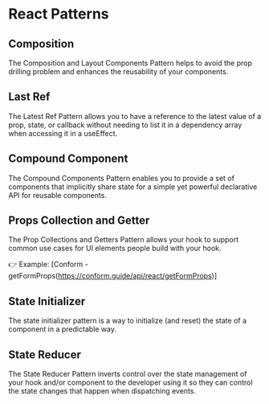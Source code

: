 # React Patterns

## Composition

The Composition and Layout Components Pattern helps to avoid the prop drilling problem and enhances the reusability of your components.

## Last Ref

The Latest Ref Pattern allows you to have a reference to the latest value of a prop, state, or callback without needing to list it in a dependency array when accessing it in a useEffect.

## Compound Component

The Compound Components Pattern enables you to provide a set of components that implicitly share state for a simple yet powerful declarative API for reusable components.

## Props Collection and Getter

The Prop Collections and Getters Pattern allows your hook to support common use cases for UI elements people build with your hook.

👉 Example: [Conform - getFormProps(https://conform.guide/api/react/getFormProps)]

## State Initializer

The state initializer pattern is a way to initialize (and reset) the state of a component in a predictable way.

## State Reducer

The State Reducer Pattern inverts control over the state management of your hook and/or component to the developer using it so they can control the state changes that happen when dispatching events.
